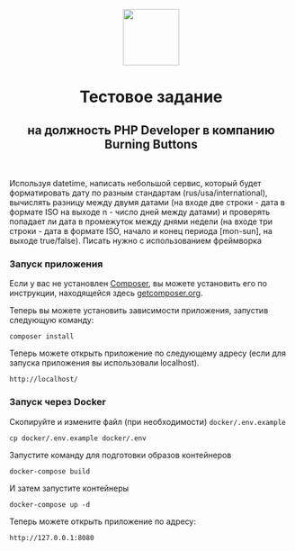 <p align="center">
    <a href="https://github.com/yiisoft" target="_blank">
        <img src="https://avatars0.githubusercontent.com/u/993323" height="100px">
    </a>
    <h1 align="center">Тестовое задание</h1>
    <h2 align="center">на должность PHP Developer в компанию Burning Buttons</h2>
    <br>
</p>



Используя datetime, написать небольшой сервис, который будет форматировать дату по разным стандартам (rus/usa/international), вычислять разницу между двумя датами (на входе две строки - дата в формате ISO на выходе n - число дней между датами) и проверять попадает ли дата в промежуток между днями недели (на входе три строки - дата в формате ISO, начало и конец периода [mon-sun], на выходе true/false).
Писать нужно с использованием фреймворка

### Запуск приложения

Если у вас не установлен [Composer](http://getcomposer.org/), вы можете установить его по инструкции, находящейся здесь [getcomposer.org](http://getcomposer.org/doc/00-intro.md#installation-nix).

Теперь вы можете установить зависимости приложения, запустив следующую команду:

~~~
composer install
~~~

Теперь можете открыть приложение по следующему адресу (если для запуска приложения вы использовали localhost).

~~~
http://localhost/
~~~

### Запуск через Docker

Скопируйте и измените файл (при необходимости) `docker/.env.example`

    cp docker/.env.example docker/.env
    
Запустите команду для подготовки образов контейнеров

    docker-compose build    
    
И затем запустите контейнеры

    docker-compose up -d
    
Теперь можете открыть приложение по адресу:

    http://127.0.0.1:8080

